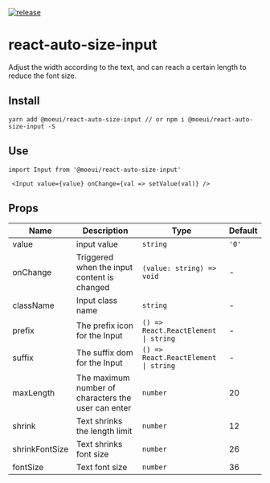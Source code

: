 [![release](https://github.com/moeui/react-auto-size-input/actions/workflows/release.yml/badge.svg)](https://github.com/moeui/react-auto-size-input/actions/workflows/release.yml)

# react-auto-size-input

Adjust the width according to the text, and can reach a certain length to reduce the font size.

## Install

    yarn add @moeui/react-auto-size-input // or npm i @moeui/react-auto-size-input -S

## Use

    import Input from '@moeui/react-auto-size-input'

     <Input value={value} onChange={val => setValue(val)} />

## Props

| Name           | Description                                         | Type                                 | Default    |
| -------------- | --------------------------------------------------- | ------------------------------------ | ---------- |
| value          | input value                                         | `string`                             | `'0'`      |
| onChange       | Triggered when the input content is changed         | `(value: string) => void`            | -          |
| className      | Input class name                                    | `string`                             | -          |
| prefix         | The prefix icon for the Input                       | `() => React.ReactElement \| string` | -          |
| suffix         | The suffix dom for the Input	                       | `() => React.ReactElement \| string` | -          |
| maxLength      | The maximum number of characters the user can enter | `number`                             | 20         |
| shrink         | Text shrinks the length limit                       | `number`                             | 12         |
| shrinkFontSize | Text shrinks font size                              | `number`                             | 26         |
| fontSize 	     | Text font size                                      | `number`                             | 36         |
